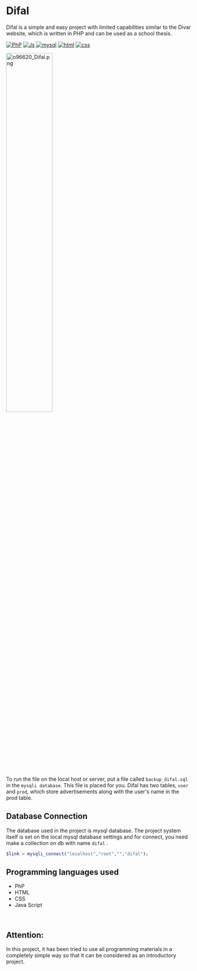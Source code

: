 # Difal
Difal is a simple and easy project with limited capabilities similar to the Divar website, which is written in PHP and can be used as a school thesis.<br>

[![PhP](https://img.shields.io/badge/php-%2320232a.svg?style=for-the-badge&logo=php)](https://github.com//prodbygodfather)
[![Js](https://img.shields.io/badge/java%20script-%2320232a.svg?style=for-the-badge&logo=javascript)](https://github.com//prodbygodfather)
[![mysql](https://img.shields.io/badge/mysql-%2320232a.svg?style=for-the-badge&logo=mysql)](https://github.com//prodbygodfather)
[![html](https://img.shields.io/badge/html-%2320232a.svg?style=for-the-badge&logo=html5)](https://github.com//prodbygodfather)
[![css](https://img.shields.io/badge/css-%2320232a.svg?style=for-the-badge&logo=css3)](https://github.com//prodbygodfather)


<img src="https://imgurl.ir/uploads/a184917_Difal.png" border="0" width='50%' alt="o96620_Difal.png" />
<br>

To run the file on the local host or server, put a file called `backup_difal.sql` in the `mysqli database`.
This file is placed for you.
Difal has two tables, `user` and `prod`, which store advertisements along with the user's name in the prod table.

## Database Connection
The database used in the project is mysql database.
The project system itself is set on the local mysql database settings and for connect, you need make a collection on db with name `difal` .

```php
$link = mysqli_connect("localhost","root","","difal");
```

## Programming languages used
- PhP
- HTML
- CSS
- Java Script

  
<br>

## Attention:
In this project, it has been tried to use all programming materials in a completely simple way so that it can be considered as an introductory project.
